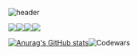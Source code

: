 ![header](https://capsule-render.vercel.app/api?type=waving&color=auto&height=300&section=header&text=Wellcome%20&fontSize=90)


<img src="https://img.shields.io/badge/-Spring-%236DB33F?style=for-the-badge&logo=spring&logoColor=white"><img src="https://img.shields.io/badge/-Javascript-%23F7DF1E?style=for-the-badge&logo=javascript&logoColor=black"><img src="https://img.shields.io/badge/-Kotlin-%237F52FF?style=for-the-badge&logo=kotlin&logoColor=white"><img src="https://img.shields.io/badge/-Swift-%23F05138?style=for-the-badge&logo=swift&logoColor=white">

[![Anurag's GitHub stats](https://github-readme-stats.vercel.app/api?username=ifNotErrorRun&show_icons=true&theme=dracula)](https://github.com/anuraghazra/github-readme-stats)![Codewars](https://github.r2v.ch/codewars?user=USERNAME&stroke=COLOR)
